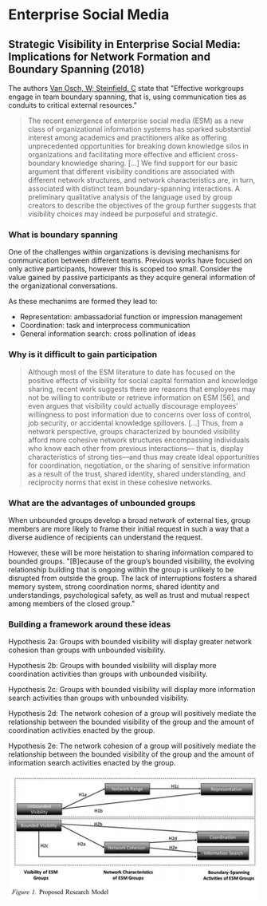 # Enterprise Social Media

## Strategic Visibility in Enterprise Social Media: Implications for Network Formation and Boundary Spanning (2018)

The authors [Van Osch, W; Steinfield, C](StrategicVisibility_in_ESM_for_Network_Formation_and_Boundary_Spanning.pdf) state that "Effective workgroups engage in team boundary spanning, that is, using communication ties as conduits to critical external resources."

> The recent emergence of enterprise social media (ESM) as a new class of organizational information systems has sparked substantial interest among academics and practitioners alike as offering unprecedented opportunities for breaking down knowledge silos in organizations and facilitating more effective and efficient cross-boundary knowledge sharing.
> [...]
> We find support for our basic argument that different visibility conditions are associated with different network structures, and network characteristics are, in turn, associated with distinct team boundary-spanning interactions. A preliminary qualitative analysis of the language used by group creators to describe the objectives of the group further suggests that visibility choices may indeed be purposeful and strategic.

### What is boundary spanning

One of the challenges within organizations is devising mechanisms for communication between different teams. Previous works have focused on only active participants, however this is scoped too small. Consider the value gained by passive participants as they acquire general information of the organizational conversations.

As these mechanims are formed they lead to:

- Representation: ambassadorial function or impression management
- Coordination: task and interprocess communication
- General information search: cross pollination of ideas

### Why is it difficult to gain participation

> Although most of the ESM literature to date has focused on the positive effects of visibility for social capital formation and knowledge sharing, recent work suggests there are reasons that employees may not be willing to contribute or retrieve information on ESM [56], and even argues that visibility could actually discourage employees’ willingness to post information due to concerns over loss of control, job security, or accidental knowledge spillovers.
> [...]
> Thus, from a network perspective, groups characterized by bounded visibility afford more cohesive network structures encompassing individuals who know each other from previous interactions— that is, display characteristics of strong ties—and thus may create ideal opportunities for coordination, negotiation, or the sharing of sensitive information as a result of the trust, shared identity, shared understanding, and reciprocity norms that exist in these cohesive networks.

### What are the advantages of unbounded groups

When unbounded groups develop a broad network of external ties, group members are more likely to frame their initial request in such a way that a diverse audience of recipients can understand the request.

However, these will be more heistation to sharing information compared to bounded groups. "[B]ecause of the group’s bounded visibility, the evolving relationship building that is ongoing within the group is unlikely to be disrupted from outside the group. The lack of interruptions fosters a shared memory system, strong coordination norms, shared identity and understandings, psychological safety, as well as trust and mutual respect among members of the closed group."

### Building a framework around these ideas

Hypothesis 2a: Groups with bounded visibility will display greater network cohesion than groups with unbounded visibility.

Hypothesis 2b: Groups with bounded visibility will display more coordination activities than groups with unbounded visibility.

Hypothesis 2c: Groups with bounded visibility will display more information search activities than groups with unbounded visibility.

Hypothesis 2d: The network cohesion of a group will positively mediate the relationship between the bounded visibility of the group and the amount of
coordination activities enacted by the group.

Hypothesis 2e: The network cohesion of a group will positively mediate the relationship between the bounded visibility of the group and the amount of
information search activities enacted by the group.

![research_model.png](research_model.png)
